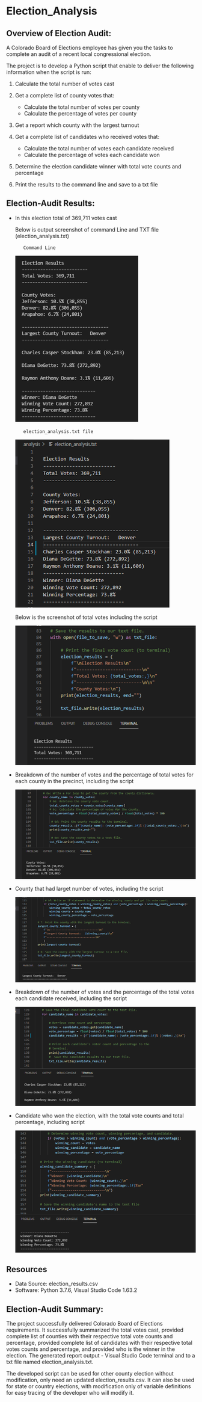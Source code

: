 # Election_Analysis

## Overview of Election Audit: 

A Colorado Board of Elections employee has given you the tasks to complete an audit of a recent local congressional election.

The project is to develop a Python script that enable to deliver the following information when the script is run:

   1. Calculate the total number of votes cast

   2. Get a complete list of county votes that:
        - Calculate the total number of votes per county
        - Calculate the percentage of votes per county

   3. Get a report which county with the largest turnout 

   4. Get a complete list of candidates who received votes that: 
        - Calculate the total number of votes each candidate received
        - Calculate the percentage of votes each candidate won

   5. Determine the election candidate winner with total vote counts and percentage

   6. Print the results to the command line and save to a txt file


## Election-Audit Results:

- In this election total of 369,711 votes cast

   Below is output screenshot of command Line and TXT file (election_analysis.txt)
   
         Command Line
   
   ![PyPoll_Challenge_Terminal_Output.png](https://github.com/OPahunang/Election_Analysis/blob/main/Resources/PyPoll_Challenge_Terminal_Output.png)

         election_analysis.txt file
   
   ![PyPoll_Challenge_TXT_File_Output.png](https://github.com/OPahunang/Election_Analysis/blob/main/Resources/PyPoll_Challenge_TXT_File_Output.png)


   Below is the screenshot of total votes including the script 
   
   ![Total_Votes_Count.png](https://github.com/OPahunang/Election_Analysis/blob/main/Resources/Total_Votes_Count.png)


- Breakdown of the number of votes and the percentage of total votes for each county in the precinct, including the script

   ![County_votes_percentage.png](https://github.com/OPahunang/Election_Analysis/blob/main/Resources/County_votes_percentage.png)


- County that had larget number of votes, including the script

   ![Largest_County_Turnout.png](https://github.com/OPahunang/Election_Analysis/blob/main/Resources/Largest_County_Turnout.png)


- Breakdown of the number of votes and the percentage of the total votes each candidate received, including the script

   ![Candidate_votes_percentage.png](https://github.com/OPahunang/Election_Analysis/blob/main/Resources/Candidate_votes_percentage.png)


- Candidate who won the election, with the total vote counts and total percentage, including script

   ![Winner_Candidate_vote_and_percentage.png](https://github.com/OPahunang/Election_Analysis/blob/main/Resources/Winner_Candidate_vote_and_percentage.png)


## Resources
- Data Source: election_results.csv
- Software: Python 3.7.6, Visual Studio Code 1.63.2


## Election-Audit Summary:
The project successfully delivered Colorado Board of Elections requirements. It successfully summarized the total votes cast, provided complete list of counties with their respective total vote counts and percentage, provided complete list of candidates with their respective total votes counts and percentage, and provided who is the winner in the election. The generated report output - Visual Studio Code terminal and to a txt file named election_analysis.txt.

The developed script can be used for other county election without modification, only need an updated election_results.csv. It can also be used for state or country elections, with modification only of variable definitions for easy tracing of the developer who will modify it.

